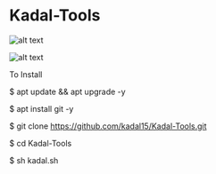 # Kadal-Tools
![alt text](https://raw.githubusercontent.com/kadal15/Kadal-Tools/master/Screenshot_2018-12-22-21-43-15-86.png)

![alt text](https://raw.githubusercontent.com/kadal15/Kadal-Tools/master/Screenshot_2018-12-22-21-43-20-07.png)

To Install

$ apt update && apt upgrade -y

$ apt install git -y

$ git clone https://github.com/kadal15/Kadal-Tools.git

$ cd Kadal-Tools

$ sh kadal.sh
